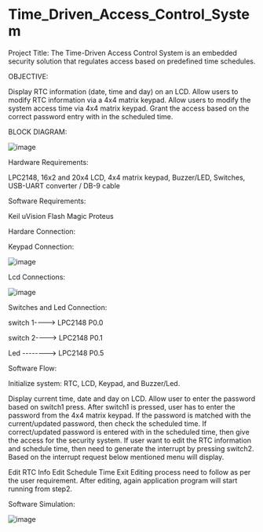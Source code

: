 # Time_Driven_Access_Control_System
Project Title: The Time-Driven Access Control System is an embedded security solution that regulates access based on predefined time schedules.

OBJECTIVE:

Display RTC information (date, time and day) on an LCD.
Allow users to modify RTC information via a 4x4 matrix keypad.
Allow users to modify the system access time via 4x4 matrix keypad.
Grant the access based on the correct password entry with in the scheduled time.

BLOCK DIAGRAM: 

![image](https://github.com/user-attachments/assets/82ee7bbe-917b-40d7-b703-67832111b128)

Hardware Requirements:

LPC2148, 
16x2 and 20x4 LCD, 
4x4 matrix keypad, 
Buzzer/LED, 
Switches, 
USB-UART converter / DB-9 cable

Software Requirements:

Keil uVision 
Flash Magic 
Proteus 

Hardare Connection:

Keypad Connection:

![image](https://github.com/user-attachments/assets/2ed23ff2-34b7-44b8-9fcf-0a91c1899b82)

Lcd Connections:

![image](https://github.com/user-attachments/assets/9c798445-ede7-4804-8a0a-9747ff862131)


Switches and Led Connection:

switch 1----> LPC2148 P0.0

switch 2----> LPC2148 P0.1

Led --------> LPC2148 P0.5

Software Flow:

Initialize system: RTC, LCD, Keypad, and Buzzer/Led.

Display current time, date and day on LCD.
Allow user to enter the password based on switch1 press.
After switch1 is pressed, user has to enter the password from the 4x4 matrix keypad. If the password is matched with the current/updated password, then check the scheduled time. If correct/updated password is entered with in the scheduled time, then give the access for the security system.
If user want to edit the RTC information and schedule time, then need to generate the interrupt by pressing switch2. Based on the interrupt request below mentioned menu will display.

Edit RTC Info
Edit Schedule Time
Exit
Editing process need to follow as per the user requirement.
After editing, again application program will start running from step2.

Software Simulation:

![image](https://github.com/user-attachments/assets/de17e332-035f-4106-81f2-6fb5fa1a04f2)
